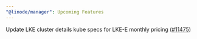 ```yaml
---
"@linode/manager": Upcoming Features
---
```


Update LKE cluster details kube specs for LKE-E monthly pricing ([#11475](https://github.com/linode/manager/pull/11475))
